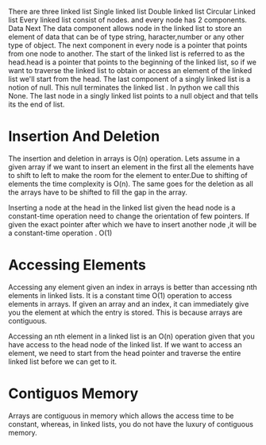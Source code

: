 There are three linked list
    Single linked list
    Double linked list
    Circular Linked list
Every linked list consist of nodes. and every node has 2 components.
    Data
    Next
The data component allows node in the linked list to store an element of data that can be of type string, haracter,number or any other type of object.
The next component in every node is a pointer that points from one node to another.
The start of the linked list is referred to as the head.head is a pointer that points to the beginning of the linked list, so if we want to traverse the linked list to obtain or access an element of the linked list we'll start from the head.
The last component of a singly linked list is a notion of null. This null terminates the linked list . In python we call this None. The last node in a singly linked list points to a null object and that tells its the end of list.

# Insertion And Deletion
The insertion and deletion in arrays is O(n) operation. Lets assume in a given array if we want to insert an element in the first all the elements have to shift to left to make the room for the element to enter.Due to shifting of elements the time complexity is O(n). The same goes for the deletion as all the arrays have to be shifted to fill the gap in the array.

Inserting a node at the head in the linked list given the head node is a constant-time operation need to change the orientation of few pointers. If given the exact pointer after which we have to insert another node ,it will be a constant-time operation . O(1)

# Accessing Elements
Accessing any element given an index in arrays is better than accessing nth elements in linked lists. It is a constant time O(1) operation to access elements in arrays. If given an array and an index, it can immediately give you the element at which the entry is stored. This is because arrays are contiguous.

Accessing an nth element in a linked list is an O(n) operation given that you have access to the head node of the linked list. If we want to access an element, we need to start from the head pointer and traverse the entire linked list before we can get to it.

# Contiguos Memory
Arrays are contiguous in memory which allows the access time to be constant, whereas, in linked lists, you do not have the luxury of contiguous memory.